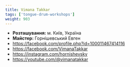 ```yaml
---
title: Vimana Takkar
tags: ['tongue-drum-workshops']
weight: 903
---
```


- **Розташування:** м. Київ, Україна
- **Майстер:** Горнішевський Евген
- https://facebook.com/profile.php?id=100011467414116
- https://facebook.com/VimanaTakkar
- https://instagram.com/hornishevsky
- https://youtube.com/@vimanatakkar
